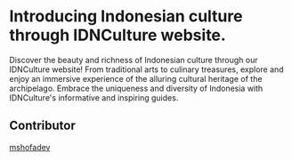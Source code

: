 # Introducing Indonesian culture through IDNCulture website.
Discover the beauty and richness of Indonesian culture through our IDNCulture website! From traditional arts to culinary treasures, explore and enjoy an immersive experience of the alluring cultural heritage of the archipelago. Embrace the uniqueness and diversity of Indonesia with IDNCulture's informative and inspiring guides.

## Contributor
[mshofadev](https://github.com/muhammad-shofa)
